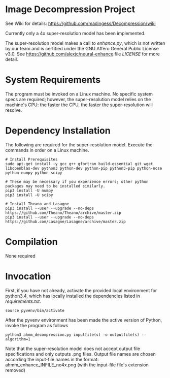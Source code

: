 # Image Decompression Project

  See Wiki for details: https://github.com/madingess/Decompression/wiki

  Currently only a 4x super-resolution model has been implemented.

  The super-resolution model makes a call to *enhance.py*, which is not written by our team and is certified under the GNU Affero General Public License v3.0. See https://github.com/alexjc/neural-enhance file *LICENSE* for more detail.


# System Requirements 

  The program must be invoked on a Linux machine. No specific system specs are required; however, the super-resolution model relies on the machine's CPU: the faster the CPU, the faster the super-resolution will resolve.

# Dependency Installation

  The following are required for the super-resolution model. Execute the commands in order on a Linux machine.

    # Install Prerequisites
    sudo apt-get install -y gcc g++ gfortran build-essential git wget libopenblas-dev python3 python-dev python-pip python3-pip python-nose python-numpy python-scipy

    # These may be necessary if you experience errors; other python packages may need to be installed similarly.
    pip3 install -U numpy
    pip3 install -U scipy
    
    # Install Theano and Lasagne 
    pip3 install --user --upgrade --no-deps https://github.com/Theano/Theano/archive/master.zip
    pip3 install --user --upgrade --no-deps https://github.com/Lasagne/Lasagne/archive/master.zip
    

# Compilation

  None required

# Invocation

First, if you have not already, activate the provided local environment for python3.4, which has locally installed the dependencies listed in *requirements.txt*.

    source pyvenv/bin/activate
    
After the pyvenv environment has been made the active version of Python, invoke the program as follows
    
    python3 ahmm_decompression.py inputfile(s) -o outputfile(s) --algorithm=1

  Note that the super-resolution model does not accept output file specifications and only outputs .png files. Output file names are chosen according the input-file names in the format:  ahmm_enhance_INFILE_ne4x.png  (with the input-file file's extension removed)
